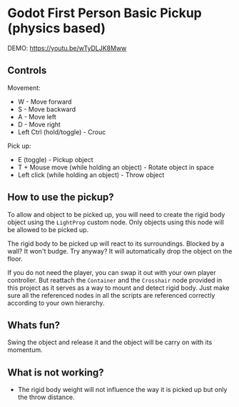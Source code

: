 # Godot First Person Basic Pickup (physics based) 

DEMO: https://youtu.be/wTyDLJK8Mww

Controls
--------

Movement:
- W - Move forward
- S - Move backward
- A - Move left
- D - Move right
- Left Ctrl (hold/toggle) - Crouc

Pick up:
- E (toggle) - Pickup object
- T + Mouse move (while holding an object) - Rotate object in space
- Left click (while holding an object) - Throw object

How to use the pickup?
----------------------
To allow and object to be picked up, you will need to create the rigid body object using the `LightProp` custom node.
Only objects using this node will be allowed to be picked up.

The rigid body to be picked up will react to its surroundings. Blocked by a wall? It won't budge. Try anyway? It will automatically drop the object on the floor.

If you do not need the player, you can swap it out with your own player controller. But reattach the `Container` and the `Crosshair` node provided in this project as it serves as a way to mount and detect rigid body. Just make sure all the referenced nodes in all the scripts are referenced correctly according to your own hierarchy.

Whats fun?
----------
Swing the object and release it and the object will be carry on with its momentum.

What is not working?
--------------------
- The rigid body weight will not influence the way it is picked up but only the throw distance.